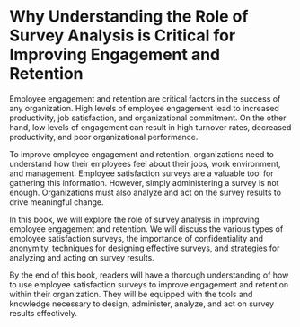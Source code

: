 # Why Understanding the Role of Survey Analysis is Critical for Improving Engagement and Retention

Employee engagement and retention are critical factors in the success of any organization. High levels of employee engagement lead to increased productivity, job satisfaction, and organizational commitment. On the other hand, low levels of engagement can result in high turnover rates, decreased productivity, and poor organizational performance.

To improve employee engagement and retention, organizations need to understand how their employees feel about their jobs, work environment, and management. Employee satisfaction surveys are a valuable tool for gathering this information. However, simply administering a survey is not enough. Organizations must also analyze and act on the survey results to drive meaningful change.

In this book, we will explore the role of survey analysis in improving employee engagement and retention. We will discuss the various types of employee satisfaction surveys, the importance of confidentiality and anonymity, techniques for designing effective surveys, and strategies for analyzing and acting on survey results.

By the end of this book, readers will have a thorough understanding of how to use employee satisfaction surveys to improve engagement and retention within their organization. They will be equipped with the tools and knowledge necessary to design, administer, analyze, and act on survey results effectively.
